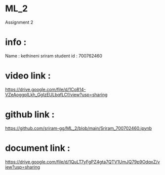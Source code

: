# ML_2
Assignment 2
# info : 
Name : kethineni sriram 
student id : 700762460
# video link :
https://drive.google.com/file/d/1Co814-VZeAoggpILkh_GgIzEULbqfLCf/view?usp=sharing
# github link : 
https://github.com/sriram-gg/ML_2/blob/main/Sriram_700702460.ipynb
# document link :
https://drive.google.com/file/d/1QuLT7yFgPZ4gta7QTV1UmJQ79p9OdqxZ/view?usp=sharing
